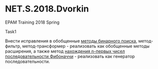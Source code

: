 # NET.S.2018.Dvorkin
EPAM Training 2018 Spring

Task1

Внести исправления в обобщенные [методы бинарного поиска](https://github.com/EugeneDvorkin/NET.S.2018.Dvorkin/tree/master/NET.S.2018.Dvorkin.13-14/NET.S.2018.Dvorkin.Task2),
метод-фильтр, метод-трансформер - реализовать как обобщенные методы расширения, 
а также метод [нахождения n-первых чисел последовательности Фибоначчи](https://github.com/EugeneDvorkin/NET.S.2018.Dvorkin/tree/master/NET.S.2018.Dvorkin.13-14/NET.S.2018.Dvorkin.Task3) - реализовать как генератор последовательности.
